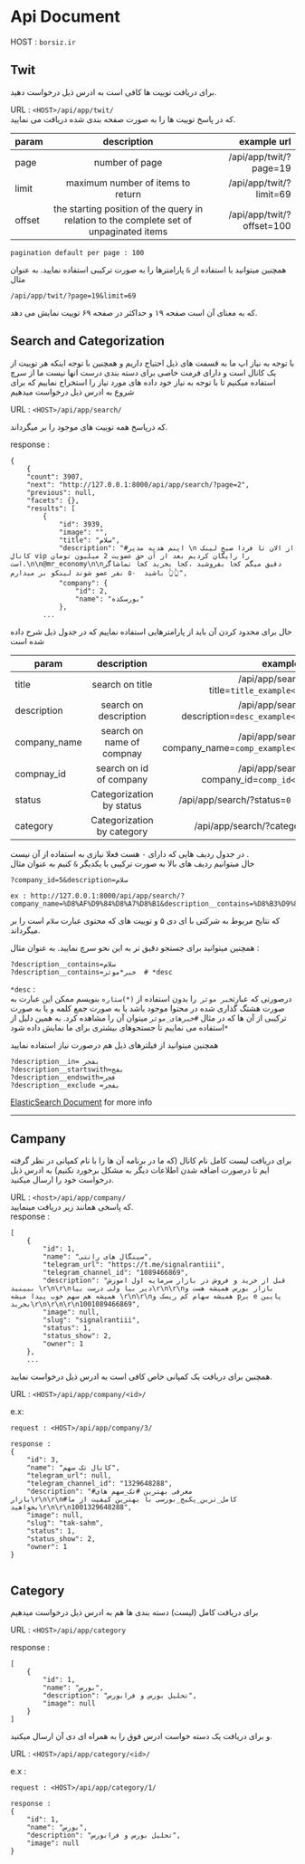 # Api Document

HOST : `borsiz.ir`




## Twit
برای دریافت توییت ها کافی است به ادرس ذیل درخواست دهید.  

URL : `<HOST>/api/app/twit/`  
که در پاسخ توییت ها را به صورت صفحه بندی شده دریافت می نمایید.

| param   |      description      | example url |
|----------|:-------------:|------:|
| page    | number of page |  /api/app/twit/?page=19|
| limit |    maximum number of items to return   |  /api/app/twit/?limit=69 |
| offset | the starting position of the query in relation to the complete set of unpaginated items |    /api/app/twit/?offset=100  |
    
```pagination default per page : 100```

همچنین میتوانید با استفاده از  `&` پارامترها را به صورت ترکیبی استفاده نمایید.
به عنوان مثال 

`/api/app/twit/?page=19&limit=69`

که به معنای آن است صفحه ۱۹ و حداکثر در صفحه ۶۹ توییت نمایش می دهد.



## Search and Categorization

با توجه به نیاز اپ ما به قسمت های ذیل احتیاج داریم و همچنین با توجه اینکه هر توییت از یک کانال است و دارای فرمت خاصی برای دسته بندی درست انها نیست ما از سرچ استفاده میکنیم تا با توجه به نیاز خود داده های مورد نیاز را استخراج نماییم
که برای شروع به ادرس ذیل درخواست میدهیم

URL : `<HOST>/api/app/search/`  

که درپاسخ همه توییت های موجود را بر میگرداند.

response : 
```
{
    {
    "count": 3907,
    "next": "http://127.0.0.1:8000/api/app/search/?page=2",
    "previous": null,
    "facets": {},
    "results": [
        {
            "id": 3939,
            "image": "",
            "title": "سلام",
            "description": "#اینم هدیه مدیر \n از الان تا فردا صبح لینک کانال vip را رایگان کردیم بعد از آن حق عضویت 2 میلیون تومان است.\n\n@mr_economy\n\nدقیق میگم کجا بفروشید ،کجا بخرید کجا تماشاگر باشید  ۵۰ نفر عضو شوند لینکو بر میدارم 👆👆",
            "company": {
                "id": 2,
                "name": "بورسکده"
            },
        ...
```
حال برای محدود کردن آن باید از پارامترهایی استفاده نماییم که در جدول ذیل شرح داده شده است

| param   |      description      | example url | note |
|----------|:-------------:|------:|---------:|
| title | search on title | /api/app/search/?title=`title_example<str>`| - |
| description | search on description | /api/app/search/?description=`desc_example<str>` | |
|company_name | search on name of compnay | /api/app/search/?company_name=`comp_example<str>` | |
| compnay_id  | search on id of company | /api/app/search/?company_id=`comp_id<int>`| 
| status | Categorization by status | /api/app/search/?status=`0 or 1` | - |
| category | Categorization by category | /api/app/search/?category= | - |

در جدول ردیف هایی که دارای `-` هست فعلا نیازی به استفاده از آن نیست .  
حال میتوانیم ردیف های بالا به صورت ترکیبی با یکدیگر `&` کنیم
به عنوان مثال


```
?company_id=5&description=سلام

ex : http://127.0.0.1:8000/api/app/search/?company_name=%D8%AF%D9%84%D8%A7%D8%B1&description__contains=%D8%B3%D9%84%D8%A7%D9%85
```
که نتایج مربوط به شرکتی با ای دی ۵ و توییت های که محتوی عبارت `سلام` است را بر میگرداند.


همچنین میتوانید برای جستجو دقیق تر به این نحو سرچ نمایید.
به عنوان مثال :‌

```
?description__contains=سلام
?description__contains=خبر*موثر  # *desc

```
`*desc` :  
درصورتی که عبارت`خبر موثر `را بدون استفاده از `(*)ستاره` بنویسم ممکن این عبارت به صورت هشتگ گذاری شده در محتوا موجود باشد یا به صورت جمع کلمه و یا به صورت ترکیبی از آن ها که در مثال `#خبرهای_موثر` میتوان آن را مشاهده کرد. به همین دلیل از `*`استفاده می نماییم تا جستجوهای بیشتری برای ما نمایش داده شود

همچنین میتوانید از فیلترهای ذیل هم  درصورت نیاز استفاده نمایید

```
?description__in= بفجر
?description__startswith=بفج
?description__endswith=فجر
?description__exclude =بفجر
```



[ElasticSearch Document](https://django-elasticsearch-dsl-drf.readthedocs.io/en/0.20.8/nested_fields_usage_examples.html) for more info

---

## Campany
برای دریافت لیست کامل نام کانال (که ما در برنامه آن ها را با نام کمپانی در نظر گرفته ایم تا درصورت اضافه شدن اطلاعات دیگر به مشکل برخورد نکنیم) به ادرس ذیل درخواست خود را ارسال میکنید.  

URL : `<host>/api/app/company/`  
که پاسخی همانند زیر دریافت مینمایید.  
response : 
```
[
    {
        "id": 1,
        "name": "سینگال های رانتی",
        "telegram_url": "https://t.me/signalrantiii",
        "telegram_channel_id": "1089466869",
        "description": "قبل از خرید و فروش در بازار سرمایه اول اموزش ببینید \r\n\r\nدیر بیا ولی درست بیا\r\n\r\nبازار بورس همیشه هست و همیشه هم سهم خوب پیدا میشه \r\n\r\nهمیشه سهام کم ریسک و pبر e پایین بخرید\r\n\r\n\r\n1001089466869",
        "image": null,
        "slug": "signalrantiii",
        "status": 1,
        "status_show": 2,
        "owner": 1
    },
    ...
```

همچنین برای دریافت یک کمپانی خاص کافی است به ادرس ذیل درخواست نمایید.  

URL : `<HOST>/api/app/company/<id>/`  

e.x:  
```
request : <HOST>/api/app/company/3/  

response :   
{
    "id": 3,
    "name": "کانال تک سهم",
    "telegram_url": null,
    "telegram_channel_id": "1329648288",
    "description": "#معرفی بهترین #تک_سهم های بازار\r\n\r\n#کامل_ترین_پکیج_بورسی با بهترین کیفیت از ما بخواهید\r\n\r\n1001329648288",
    "image": null,
    "slug": "tak-sahm",
    "status": 1,
    "status_show": 2,
    "owner": 1
}


```


## Category

برای دریافت کامل (لیست) دسته بندی ها هم به ادرس ذیل درخواست میدهیم 

URL : `<HOST>/api/app/category`  

response : 
```
[
    {
        "id": 1,
        "name": "بورس",
        "description": "تحلیل بورس و فرابورس",
        "image": null
    }
]
```

و برای دریافت یک دسته خواست ادرس فوق را به همراه ای دی آن ارسال میکنید.

URL : `<HOST>/api/app/category/<id>/`

e.x :

```
request : <HOST>/api/app/category/1/

response :   
{
    "id": 1,
    "name": "بورس",
    "description": "تحلیل بورس و فرابورس",
    "image": null
}
```

